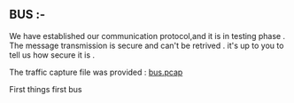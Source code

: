 ## BUS :- 

We have established our communication protocol,and  it is in testing phase . The message transmission is secure and can't be retrived . it's up to you to tell us how secure it is .

The traffic capture file was provided : [bus.pcap](https://github.com/b1ackven0m/BlackHatMEA_CTF/raw/main/bus/bus.pcap)


First things first bus 

